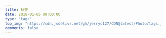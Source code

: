 ```yaml
---
title: 标签
date: 2018-01-05 00:00:00
type: "tags"
top_img: "https://cdn.jsdelivr.net/gh/jerryc127/CDN@latest/Photo/tags.jpg"
comments: false
---
```


